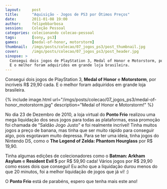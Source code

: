 ```yaml
---
layout:     post
title:      "Aquisição - Jogos de PS3 por Ótimos Preços"
date:       2011-01-08 19:00
author:     felipebbarbosa
session:    Coleção Pessoal
categories: colecionando colecao-pessoal
tags:       [sony, ps3]
games:      [medal-of-honor, motorstorm]
thumbnail:  /imgs/posts/colecao/07_jogos_ps3/post_thumbnail.jpg
cover:      /imgs/posts/colecao/07_jogos_ps3/post_header.jpg
sinopse: >
  Consegui dois jogos de PlayStation 3, Medal of Honor e Motorstorm, por incríveis R$ 29,90 cada.
  E o melhor foram adquiridos em grande loja brasileira.
---
```

Consegui dois jogos de PlayStation 3, **Medal of Honor** e **Motorstorm**, por incríveis R$ 29,90 cada.
E o melhor foram adquiridos em grande loja brasileira.

{% include image.html url="/imgs/posts/colecao/07_jogos_ps3/medal-of-honor_motorstorm.jpg" description="Medal of Honor e Motorstorm!" %}

No dia 23 de Dezembro de 2010, a loja virtual do **Ponto Frio** realizou uma mega liquidação
dos seus jogos para todas as plataformas, essa promoção foi chamada de "Saldão Jogo Justo" e foi
realmente incrível! Tinha muitos jogos a preço de banana, mas tinha que ser muito rápido para
conseguir algo, pois esgotavam muito depressa. Para se ter uma ideia, tinha jogos do Nintendo DS,
como o **The Legend of Zelda: Phantom Hourglass** por R$ 19,90.

Tinha algumas edições de colecionadores como o **Batman: Arkham Asylum** e **Resident Evil 5** por
R$ 59,90 cada! Vários jogos por R$ 29,90 como esses dois que consegui! Eu acho que a liquidação
durou menos do que 20 minutos, foi a melhor liquidação de jogos que já vi! :)

O **Ponto Frio** está de parabéns, espero que tenha mais este ano!

